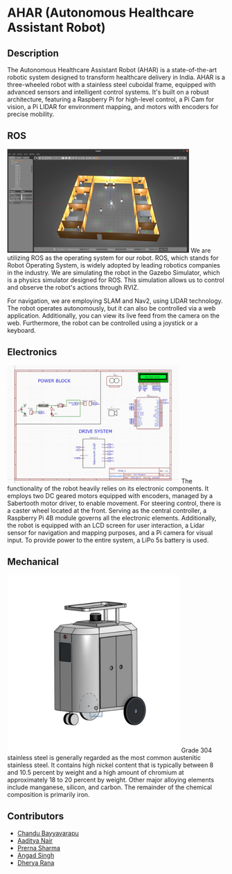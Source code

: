 # AHAR (Autonomous Healthcare Assistant Robot)
## Description
The Autonomous Healthcare Assistant Robot (AHAR) is a state-of-the-art robotic system designed to transform healthcare delivery in India. AHAR is a three-wheeled
robot with a stainless steel cuboidal frame, equipped with advanced sensors and intelligent control systems. It's built on a robust architecture, featuring a Raspberry Pi
for high-level control, a Pi Cam for vision, a Pi LIDAR for environment mapping, and motors with encoders for precise mobility.

## ROS
<img width="420" alt="Screenshot_20230227_083836" src="https://github.com/adijams01/Medbot/blob/main/images/sih_gazebo.jpeg">
We are utilizing ROS as the operating system for our robot. ROS, which stands for Robot Operating System, is widely adopted by leading robotics companies in the industry. We are simulating the robot in the Gazebo Simulator, which is a physics simulator designed for ROS. This simulation allows us to control and observe the robot's actions through RVIZ.

For navigation, we are employing SLAM and Nav2, using LIDAR technology. The robot operates autonomously, but it can also be controlled via a web application. Additionally, you can view its live feed from the camera on the web. Furthermore, the robot can be controlled using a joystick or a keyboard.

## Electronics
<img width="398" alt="Screenshot_20230227_083836" src="https://github.com/adijams01/Medbot/blob/main/images/sih_schematics.jpeg">
The functionality of the robot heavily relies on its electronic components. It employs two DC geared motors equipped with encoders, managed by a Sabertooth motor driver, to enable movement. For steering control, there is a caster wheel located at the front. Serving as the central controller, a Raspberry Pi 4B module governs all the electronic elements. Additionally, the robot is equipped with an LCD screen for user interaction, a Lidar sensor for navigation and mapping purposes, and a Pi camera for visual input. To provide power to the entire system, a LiPo 5s battery is used.

## Mechanical
<img width="398" alt="Screenshot_20230227_083836" src="https://github.com/adijams01/Medbot/blob/main/images/Robot_cad.jpeg">
Grade 304 stainless steel is generally regarded as the most common austenitic stainless steel. It contains high nickel content that is typically between 8 and 10.5 percent by weight and a high amount of chromium at approximately 18 to 20 percent by weight. Other major alloying elements include manganese, silicon, and carbon. The remainder of the chemical composition is primarily iron.

## Contributors
* [Chandu Bayyavarapu](https://github.com/Chandu106)
* [Aaditya Nair](https://github.com/ad5454)
* [Prerna Sharma](https://github.com/prernasharma0)
* [Angad Singh](https://github.com)
* [Dherya Rana](https://github.com)


